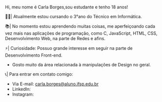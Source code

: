 Hi, meu nome é Carla Borges,sou estudante e tenho 18 anos!

👩‍💻| Atualmente estou cursando o 3°ano do Técnico em Informática.

📚| No momento estou aprendendo muitas coisas, me aperfeiçoando cada vez mais nas aplicações de programação, como C, JavaScript, HTML, CSS, Desenvolvimento Web, na parte de Redes e afins.

⚡| Curiosidade: Possuo grande interesse em seguir na parte de Desenvolvimento Front-end.
- Gosto muito da área relacionada à manipulações de Design no geral.

📞| Para entrar em contato comigo: 
- Via E-mail: carla.borges@aluno.ifsp.edu.br
- LinkedIn: 
- Instagram: 
